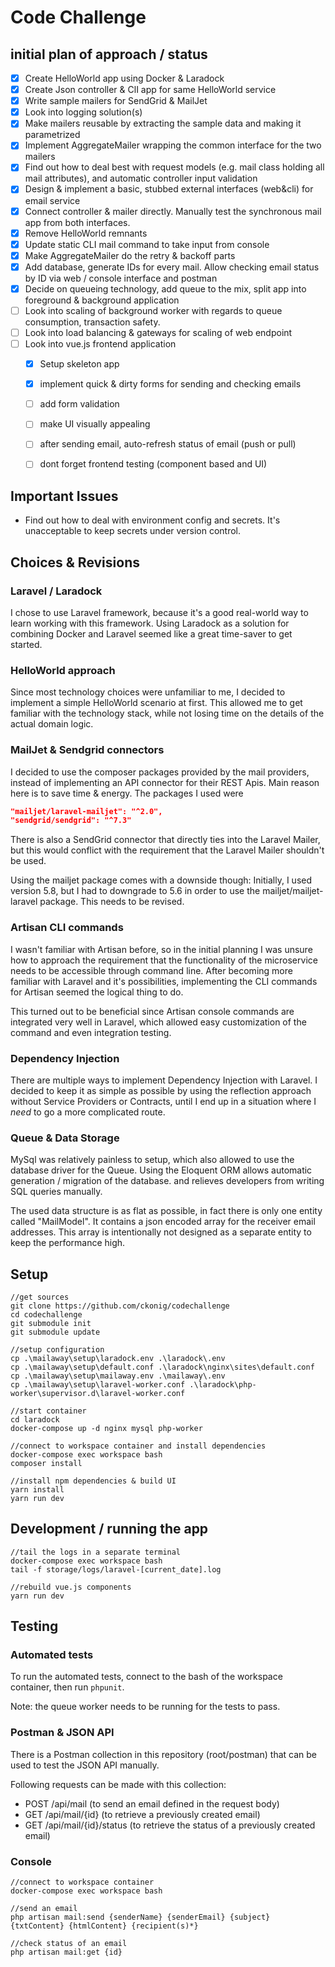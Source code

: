 # Code Challenge

## initial plan of approach / status

- [x] Create HelloWorld app using Docker & Laradock
- [x] Create Json controller & ClI app for same HelloWorld service
- [x] Write sample mailers for SendGrid & MailJet
- [x] Look into logging solution(s)
- [x] Make mailers reusable by extracting the sample data and making it parametrized
- [x] Implement AggregateMailer wrapping the common interface for the two mailers
- [x] Find out how to deal best with request models (e.g. mail class holding all mail attributes), and automatic controller input validation
- [x] Design & implement a basic, stubbed external interfaces (web&cli) for email service
- [x] Connect controller & mailer directly. Manually test the synchronous mail app from both interfaces.
- [x] Remove HelloWorld remnants
- [x] Update static CLI mail command to take input from console
- [x] Make AggregateMailer do the retry & backoff parts
- [x] Add database, generate IDs for every mail. Allow checking email status by ID via web / console interface and postman
- [x] Decide on queueing technology, add queue to the mix, split app into foreground & background application
- [ ] Look into scaling of background worker with regards to queue consumption, transaction safety.
- [ ] Look into load balancing & gateways for scaling of web endpoint
- [ ] Look into vue.js frontend application
  - [x] Setup skeleton app
  - [x] implement quick & dirty forms for sending and checking emails
  - [ ] add form validation
  - [ ] make UI visually appealing
  - [ ] after sending email, auto-refresh status of email (push or pull)
  - [ ] dont forget frontend testing (component based and UI)


## Important Issues

- Find out how to deal with environment config and secrets. It's unacceptable to keep secrets under version control.

## Choices & Revisions

### Laravel / Laradock

I chose to use Laravel framework, because it's a good real-world way to learn working with this framework.  Using Laradock as a solution for combining Docker and Laravel seemed like a great time-saver to get started.

### HelloWorld approach

Since most technology choices were unfamiliar to me, I decided to implement a simple HelloWorld scenario at first. This allowed me to get familiar with the technology stack, while not losing time on the details of the actual domain logic.

### MailJet & Sendgrid connectors

I decided to use the composer packages provided by the mail providers, instead of implementing an API connector for their REST Apis. Main reason here is to save time & energy. The packages I used were

```json
"mailjet/laravel-mailjet": "^2.0",
"sendgrid/sendgrid": "^7.3"
```

There is also a SendGrid connector that directly ties into the Laravel Mailer, but this would conflict with the requirement that the Laravel Mailer shouldn't be used.

Using the mailjet package comes with a downside though: Initially, I used version 5.8, but I had to downgrade to 5.6 in order to use the mailjet/mailjet-laravel package. This needs to be revised.

### Artisan CLI commands

I wasn't familiar with Artisan before, so in the initial planning I was unsure how to approach the requirement that the functionality of the microservice needs to be accessible through command line. After becoming more familiar with Laravel and it's possibilities, implementing the CLI commands for Artisan seemed the logical thing to do.

This turned out to be beneficial since Artisan console commands are integrated very well in Laravel, which allowed easy customization of the command and even integration testing.

### Dependency Injection

There are multiple ways to implement Dependency Injection with Laravel. I decided to keep it as simple as possible by using the reflection approach without Service Providers or Contracts, until I end up in a situation where I *need* to go a more complicated route.

### Queue & Data Storage

MySql was relatively painless to setup, which also allowed to use the database driver for the Queue. Using the Eloquent ORM allows automatic generation / migration of the database. and relieves developers from writing SQL queries manually.

The used data structure is as flat as possible, in fact there is only one entity called "MailModel". It contains a json encoded array for the receiver email addresses. This array is intentionally not designed as a separate entity to keep the performance high.

## Setup

```cli
//get sources
git clone https://github.com/ckonig/codechallenge
cd codechallenge
git submodule init
git submodule update

//setup configuration
cp .\mailaway\setup\laradock.env .\laradock\.env
cp .\mailaway\setup\default.conf .\laradock\nginx\sites\default.conf
cp .\mailaway\setup\mailaway.env .\mailaway\.env
cp .\mailaway\setup\laravel-worker.conf .\laradock\php-worker\supervisor.d\laravel-worker.conf

//start container
cd laradock
docker-compose up -d nginx mysql php-worker

//connect to workspace container and install dependencies
docker-compose exec workspace bash
composer install

//install npm dependencies & build UI
yarn install
yarn run dev
```

## Development / running the app

```cli
//tail the logs in a separate terminal
docker-compose exec workspace bash
tail -f storage/logs/laravel-[current_date].log

//rebuild vue.js components
yarn run dev
```

## Testing

### Automated tests

To run the automated tests, connect to the bash of the workspace container, then run ```phpunit```.

Note: the queue worker needs to be running for the tests to pass.

### Postman & JSON API

There is a Postman collection in this repository (root/postman) that can be used to test the JSON API manually.

Following requests can be made with this collection:

- POST /api/mail (to send an email defined in the request body)
- GET /api/mail/{id} (to retrieve a previously created email)
- GET /api/mail/{id}/status (to retrieve the status of a previously created email)

### Console

```cli
//connect to workspace container
docker-compose exec workspace bash

//send an email
php artisan mail:send {senderName} {senderEmail} {subject} {txtContent} {htmlContent} {recipient(s)*}

//check status of an email
php artisan mail:get {id}
```
